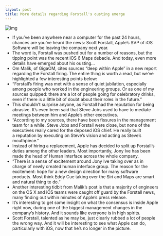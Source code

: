 ```yaml
---
layout: post
title: More details regarding Forstall's ousting emerge
---
```

![img](http://media.idownloadblog.com/wp-content/uploads/2012/08/Scott_Forstall.png)
* If you’ve been anywhere near a computer for the past 24 hours, chances are you’ve heard the news: Scott Forstall, Apple’s SVP of iOS Software will be leaving the company next year.
* The word is, Forstall was pushed out for a number of reasons, but the tipping point was the recent iOS 6 Maps debacle. And today, even more details have emerged about his ousting…
* Om Malik, of GigaOM, cites sources “deep within Apple” in a new report regarding the Forstall firing. The entire thing is worth a read, but we’ve highlighted a few interesting points below:
* “Forstall’s firing was met with a sense of quiet jubilation, especially among people who worked in the engineering groups. Or as one of my sources quipped: there are a lot of people going for celebratory drinks, even if there is a little bit of doubt about their roles in the future.”
* This shouldn’t surprise anyone, as Forstall had the reputation for being abrasive. It’s even been said that Steve Jobs used to have to mediate meetings between him and Apple’s other executives.
* “According to my sources, there have been fissures in the management team for a while. Steve Jobs and Forstall were close, but none of the executives really cared for the deposed iOS chief. He really built a reputation by executing on Steve’s vision and acting as Steve’s mouthpiece.”
* Instead of hiring a replacement, Apple has decided to split up Forstall’s duties among the other leaders. Most importantly, Jony Ive has been made the head of Human Interface across the whole company.
* “There is a sense of excitement around Jony Ive taking over as in charge of newly created human interface group. The reason for the excitement: hope for a new design direction for many software products. Most think Eddy Cue taking over the Siri and Maps are smart and natural thing to do.”
* Another interesting tidbit from Malik’s post is that a majority of engineers on the OS X and iOS teams were caught off guard by the Forstall news, many finding out within minutes of Apple’s press release.
* It’s interesting to get some insight on what the consensus is inside Apple right now, during one of the biggest management changes in the company’s history. And it sounds like everyone is in high spirits.
* Scott Forstall, talented as he may be, just clearly rubbed a lot of people the wrong way. And it will be interesting to see what Apple can do, particularly with iOS, now that he’s no longer in the picture.

